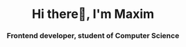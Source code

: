<h1 align="center">Hi there👋, I'm Maxim</h1>
<h3 align="center">Frontend developer, student of Computer Science</h3>

<!--
<p align="center">I'm currently studying at the frontend course from <a href='https://rs.school/js/'>RSschool</a>
</p>

***

<h4 align="center">Examples of my work:</h4>
<p align="center"><a href='https://github.com/maxalesh/coffee-house'>Coffee house</a>
</p>
<p align="center"><a href='https://github.com/maxalesh/hangman'>Hangman</a>
</p>
-->

<!--
**maxalesh/maxalesh** is a ✨ _special_ ✨ repository because its `README.md` (this file) appears on your GitHub profile.

Here are some ideas to get you started:

- 🔭 I’m currently working on ...
- 🌱 I’m currently learning ...
- 👯 I’m looking to collaborate on ...
- 🤔 I’m looking for help with ...
- 💬 Ask me about ...
- 📫 How to reach me: ...
- 😄 Pronouns: ...
- ⚡ Fun fact: ...
-->
